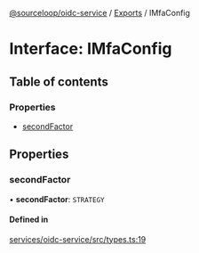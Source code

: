[@sourceloop/oidc-service](../README.md) / [Exports](../modules.md) / IMfaConfig

# Interface: IMfaConfig

## Table of contents

### Properties

- [secondFactor](IMfaConfig.md#secondfactor)

## Properties

### secondFactor

• **secondFactor**: `STRATEGY`

#### Defined in

[services/oidc-service/src/types.ts:19](https://github.com/sourcefuse/loopback4-microservice-catalog/blob/77bb890a2/services/oidc-service/src/types.ts#L19)
